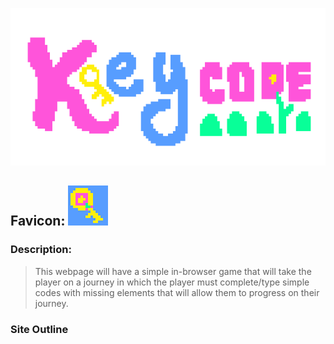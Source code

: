 ![Title Art](./media/homepage/title_art.png "Logo Art")

## Favicon: ![Favicon](./media/favicon.png "Favicon")

### Description: 
> This webpage will have a simple in-browser game that will take the player on a journey in which the player must complete/type simple codes with missing elements that will allow them to progress on their journey. 

### Site Outline